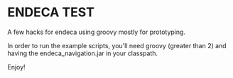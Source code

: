 ENDECA TEST
===========

A few hacks for endeca using groovy mostly for prototyping.

In order to run the example scripts, you'll need groovy (greater than 2)
and having the endeca_navigation.jar in your classpath.

Enjoy!

